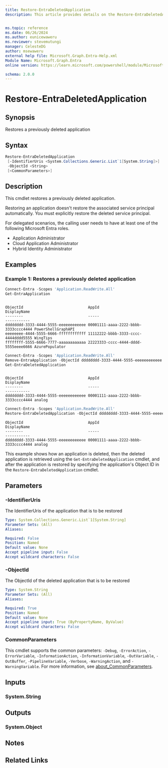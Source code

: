 ```yaml
---
title: Restore-EntraDeletedApplication
description: This article provides details on the Restore-EntraDeletedApplication command.


ms.topic: reference
ms.date: 06/26/2024
ms.author: eunicewaweru
ms.reviewer: stevemutungi
manager: CelesteDG
author: msewaweru
external help file: Microsoft.Graph.Entra-Help.xml
Module Name: Microsoft.Graph.Entra
online version: https://learn.microsoft.com/powershell/module/Microsoft.Graph.Entra/Restore-EntraDeletedApplication

schema: 2.0.0
---
```


# Restore-EntraDeletedApplication

## Synopsis

Restores a previously deleted application

## Syntax

```powershell
Restore-EntraDeletedApplication 
 [-IdentifierUris <System.Collections.Generic.List`1[System.String]>]
 -ObjectId <String> 
 [<CommonParameters>]
```

## Description

This cmdlet restores a previously deleted application.

Restoring an application doesn't restore the associated service principal automatically. You must explicitly restore the deleted service principal.

For delegated scenarios, the calling user needs to have at least one of the following Microsoft Entra roles.

- Application Administrator
- Cloud Application Administrator
- Hybrid Identity Administrator

## Examples

### Example 1: Restores a previously deleted application

```powershell
Connect-Entra -Scopes 'Application.ReadWrite.All'
Get-EntraApplication
```

```Output

ObjectId                             AppId                                DisplayName
--------                             -----                                -----------
dddddddd-3333-4444-5555-eeeeeeeeeeee 00001111-aaaa-2222-bbbb-3333cccc4444 PowerShellGraphAPI
eeeeeeee-4444-5555-6666-ffffffffffff 11112222-bbbb-3333-cccc-4444dddd5555 WingTips
ffffffff-5555-6666-7777-aaaaaaaaaaaa 22223333-cccc-4444-dddd-5555eeee6666 AzurePopulator
```

```powershell
Connect-Entra -Scopes 'Application.ReadWrite.All'
Remove-EntraApplication -ObjectId dddddddd-3333-4444-5555-eeeeeeeeeeee
Get-EntraDeletedApplication
```

```Output

ObjectId                             AppId                                DisplayName
--------                             -----                                -----------
dddddddd-3333-4444-5555-eeeeeeeeeeee 00001111-aaaa-2222-bbbb-3333cccc4444 analog
```

```powershell
Connect-Entra -Scopes 'Application.ReadWrite.All'
Restore-EntraDeletedApplication -ObjectId dddddddd-3333-4444-5555-eeeeeeeeeeee
```

```Output
ObjectId                             AppId                                DisplayName
--------                             -----                                -----------
dddddddd-3333-4444-5555-eeeeeeeeeeee 00001111-aaaa-2222-bbbb-3333cccc4444 analog
```

This example shows how an application is deleted, then the deleted application is retrieved using the `Get-EntraDeletedApplication` cmdlet, and after the application is restored by specifying the application's Object ID in the `Restore-EntraDeletedApplication` cmdlet.

## Parameters

### -IdentifierUris

The IdentifierUris of the application that is to be restored

```yaml
Type: System.Collections.Generic.List`1[System.String]
Parameter Sets: (All)
Aliases:

Required: False
Position: Named
Default value: None
Accept pipeline input: False
Accept wildcard characters: False
```

### -ObjectId

The ObjectId of the deleted application that is to be restored

```yaml
Type: System.String
Parameter Sets: (All)
Aliases:

Required: True
Position: Named
Default value: None
Accept pipeline input: True (ByPropertyName, ByValue)
Accept wildcard characters: False
```

### CommonParameters

This cmdlet supports the common parameters: `-Debug`, `-ErrorAction`, `-ErrorVariable`, `-InformationAction`, `-InformationVariable`, `-OutVariable`, `-OutBuffer`, `-PipelineVariable`, `-Verbose`, `-WarningAction`, and `-WarningVariable`. For more information, see [about_CommonParameters](https://go.microsoft.com/fwlink/?LinkID=113216).

## Inputs

### System.String

## Outputs

### System.Object

## Notes

## Related Links
